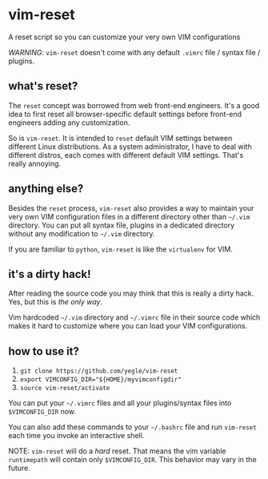 # vim-reset

A reset script so you can customize your very own VIM configurations

*WARNING*: `vim-reset` doesn't come with any default `.vimrc` file / syntax file / plugins.

## what's reset?

The `reset` concept was borrowed from web front-end engineers.
It's a good idea to first reset all browser-specific default settings before front-end engineers adding any customization.

So is `vim-reset`. It is intended to `reset` default VIM settings between different Linux distributions.
As a system administrator, I have to deal with different distros, each comes with different default VIM settings. That's really annoying.

## anything else?

Besides the `reset` process, `vim-reset` also provides a way to maintain your very own VIM configuration files in a different directory other than `~/.vim` directory. 
You can put all syntax file, plugins in a dedicated directory without any modification to `~/.vim` directory.

If you are familiar to `python`, `vim-reset` is like the `virtualenv` for VIM.

## it's a dirty hack!

After reading the source code you may think that this is really a dirty hack. Yes, but this is *the only way*.

Vim hardcoded `~/.vim` directory and `~/.vimrc` file in their source code which makes it hard to customize where you can load your VIM configurations.

## how to use it?

1. `git clone https://github.com/yegle/vim-reset`
2. `export VIMCONFIG_DIR="${HOME}/myvimconfigdir"`
3. `source vim-reset/activate`

You can put your `~/.vimrc` files and all your plugins/syntax files into `$VIMCONFIG_DIR` now.

You can also add these commands to your `~/.bashrc` file and run `vim-reset` each time you invoke an interactive shell.

NOTE: `vim-reset` will do a _hard_ reset. That means the vim variable `runtimepath` will contain only `$VIMCONFIG_DIR`. This behavior may vary in the future.

